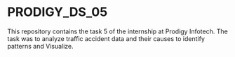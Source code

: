 # PRODIGY_DS_05
This repository contains the task 5 of the internship at Prodigy Infotech. The task was to analyze traffic accident data and their causes to identify patterns and Visualize. 
